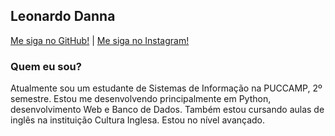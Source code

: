 ## Leonardo Danna

[Me siga no GitHub!](https://github.com/LeonardoDanna) | 
[Me siga no Instagram!](https://www.instagram.com/leosd__/?hl=pt-br)

### Quem eu sou?

Atualmente sou um estudante de Sistemas de Informação na PUCCAMP, 2º semestre. Estou me desenvolvendo principalmente em Python, desenvolvimento Web e Banco de Dados.
Também estou cursando aulas de inglês na instituição Cultura Inglesa. Estou no nível avançado.
